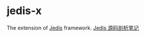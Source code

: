 jedis-x
=======

The extension of [Jedis](https://github.com/xetorthio/jedis) framework.
[Jedis 源码剖析笔记](https://github.com/EdwardLee03/jedis-sr)
